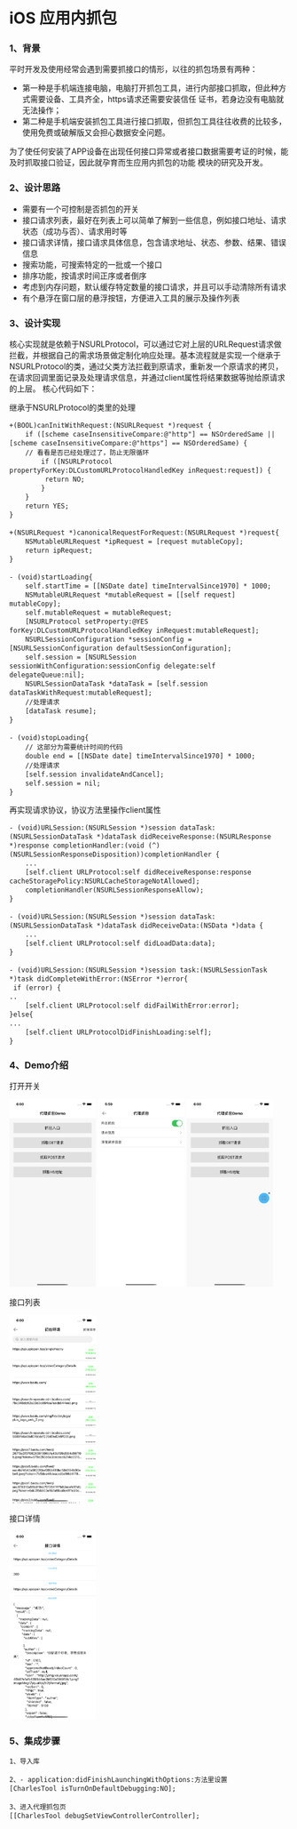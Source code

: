 # iOS 应用内抓包

### 1、背景

平时开发及使用经常会遇到需要抓接口的情形，以往的抓包场景有两种：

- 第一种是手机端连接电脑，电脑打开抓包工具，进行内部接口抓取，但此种方式需要设备、工具齐全，https请求还需要安装信任
  证书，若身边没有电脑就无法操作；
- 第二种是手机端安装抓包工具进行接口抓取，但抓包工具往往收费的比较多，使用免费或破解版又会担心数据安全问题。

为了使任何安装了APP设备在出现任何接口异常或者接口数据需要考证的时候，能及时抓取接口验证，因此就孕育而生应用内抓包的功能
模块的研究及开发。

### 2、设计思路

* 需要有一个可控制是否抓包的开关
* 接口请求列表，最好在列表上可以简单了解到一些信息，例如接口地址、请求状态（成功与否）、请求用时等
* 接口请求详情，接口请求具体信息，包含请求地址、状态、参数、结果、错误信息
* 搜索功能，可搜索特定的一批或一个接口
* 排序功能，按请求时间正序或者倒序
* 考虑到内存问题，默认缓存特定数量的接口请求，并且可以手动清除所有请求
* 有个悬浮在窗口层的悬浮按钮，方便进入工具的展示及操作列表

### 3、设计实现

核心实现就是依赖于NSURLProtocol，可以通过它对上层的URLRequest请求做拦截，并根据自己的需求场景做定制化响应处理。基本流程就是实现一个继承于NSURLProtocol的类，通过父类方法拦截到原请求，重新发一个原请求的拷贝，在请求回调里面记录及处理请求信息，并通过client属性将结果数据等抛给原请求的上层。
核心代码如下：

继承于NSURLProtocol的类里的处理

	+(BOOL)canInitWithRequest:(NSURLRequest *)request {
		if ([scheme caseInsensitiveCompare:@"http"] == NSOrderedSame || [scheme caseInsensitiveCompare:@"https"] == NSOrderedSame) {
	    // 看看是否已经处理过了，防止无限循环
	  		if ([NSURLProtocol propertyForKey:DLCustomURLProtocolHandledKey inRequest:request]) {
	       	 return NO;
	    	}
	  	}
		return YES;
	}
	
	+(NSURLRequest *)canonicalRequestForRequest:(NSURLRequest *)request{
		NSMutableURLRequest *ipRequest = [request mutableCopy];
		return ipRequest;
	}
	
	- (void)startLoading{
		self.startTime = [[NSDate date] timeIntervalSince1970] * 1000;
		NSMutableURLRequest *mutableRequest = [[self request] mutableCopy];
		self.mutableRequest = mutableRequest;
		[NSURLProtocol setProperty:@YES forKey:DLCustomURLProtocolHandledKey inRequest:mutableRequest];
		NSURLSessionConfiguration *sessionConfig = [NSURLSessionConfiguration defaultSessionConfiguration];
		self.session = [NSURLSession sessionWithConfiguration:sessionConfig delegate:self delegateQueue:nil];
		NSURLSessionDataTask *dataTask = [self.session dataTaskWithRequest:mutableRequest];
		//处理请求
		[dataTask resume];
	}
	
	- (void)stopLoading{
		// 这部分为需要统计时间的代码
		double end = [[NSDate date] timeIntervalSince1970] * 1000;
		//处理请求
		[self.session invalidateAndCancel];
		self.session = nil;
	}

再实现请求协议，协议方法里操作client属性
	

	- (void)URLSession:(NSURLSession *)session dataTask:(NSURLSessionDataTask *)dataTask didReceiveResponse:(NSURLResponse *)response completionHandler:(void (^)(NSURLSessionResponseDisposition))completionHandler {
		...
		[self.client URLProtocol:self didReceiveResponse:response cacheStoragePolicy:NSURLCacheStorageNotAllowed];
		completionHandler(NSURLSessionResponseAllow);
	}	
	
	- (void)URLSession:(NSURLSession *)session dataTask:(NSURLSessionDataTask *)dataTask didReceiveData:(NSData *)data {
		...
		[self.client URLProtocol:self didLoadData:data];
	}
	
	- (void)URLSession:(NSURLSession *)session task:(NSURLSessionTask *)task didCompleteWithError:(NSError *)error{
	 if (error) {
	..
	    [self.client URLProtocol:self didFailWithError:error];
	}else{
	...        
	    [self.client URLProtocolDidFinishLoading:self];
	}

###    4、Demo介绍

打开开关

<img src="./jt/ss1.png" style="zoom:33%;" />



<img src="./jt/ss2.png" alt="图片2" style="zoom:33%;" />



<img src="./jt/ss3.png" alt="图片3" style="zoom:33%;" />

接口列表

<img src="./jt/ss4.png" style="zoom:33%;" />

接口详情

<img src="./jt/ss5.png" style="zoom:33%;" />

### 5、集成步骤

	1、导入库
	
	2、- application:didFinishLaunchingWithOptions:方法里设置
	[CharlesTool isTurnOnDefaultDebugging:NO];
	
	3、进入代理抓包页 
	[[CharlesTool debugSetViewControllerController];
